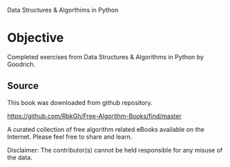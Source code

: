 Data Structures & Algorthims in Python

# Objective
Completed exercises from Data Structures &amp; Algorithms in Python by Goodrich.

## Source
This book was downloaded from github repository.

https://github.com/RbkGh/Free-Algorithm-Books/find/master

A curated collection of free algorithm related eBooks available on the Internet. Please feel free to share and learn.

Disclaimer: The contributor(s) cannot be held responsible for any misuse of the data.

